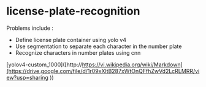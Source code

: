 # license-plate-recognition
Problems include :
  * Define license plate container using yolo v4   
  * Use segmentation to separate each character in the number plate
  * Recognize characters in number plates using cnn

[yolov4-custom_1000]([http://https://vi.wikipedia.org/wiki/Markdown](https://drive.google.com/file/d/1r09xXltB287xWtOnQFfhZwVd2LcRLMRR/view?usp=sharing
))

